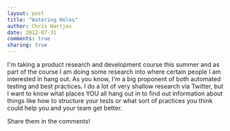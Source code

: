 ```yaml
---
layout: post
title: "Watering Holes" 
author: Chris Hartjes
date: 2012-07-31
comments: true 
sharing: true 
---
```

I'm taking a product research and development course this summer and as 
part of the course I am doing some research into where certain people
I am interested in hang out. As you know, I'm a big proponent of both
automated testing and best practices. I do a lot of very shallow
research via Twitter, but I want to know what places YOU all hang out
in to find out information about things like how to structure your
tests or what sort of practices you think could help you and your
team get better.

Share them in the comments!

 
